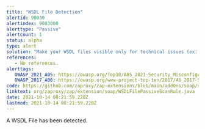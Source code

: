 ```yaml
---
title: "WSDL File Detection"
alertid: 90030
alertindex: 9003000
alerttype: "Passive"
alertcount: 1
status: alpha
type: alert
solution: "Make your WSDL files visible only for technical issues (ex: testing purposes)."
references:
   - No references.
alerttags: 
   OWASP_2021_A05: https://owasp.org/Top10/A05_2021-Security_Misconfiguration/
   OWASP_2017_A06: https://owasp.org/www-project-top-ten/2017/A6_2017-Security_Misconfiguration.html
code: https://github.com/zaproxy/zap-extensions/blob/main/addOns/soap/src/main/java/org/zaproxy/zap/extension/soap/WSDLFilePassiveScanRule.java
linktext: org/zaproxy/zap/extension/soap/WSDLFilePassiveScanRule.java
date: 2021-10-14 08:21:59.220Z
lastmod: 2021-10-14 08:21:59.220Z
---
```

A WSDL File has been detected.
